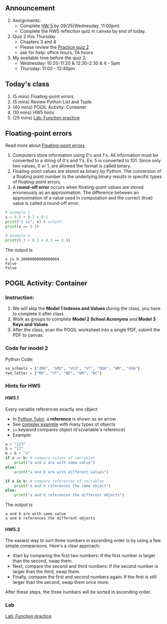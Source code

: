 ## Announcement
1. Assignments:
   - Complete [HW 5](https://w3.cs.jmu.edu/cs149/f24/hw/hw5/) by 09/25(Wednesday, 11:00pm)
   - Complete the HW5 reflection quiz in canvas by end of today. 
2. Quiz 2 this Thursday
      - Chapters 3 and 4
      - Please review the [Practice quiz 2](https://w3.cs.jmu.edu/cs149/f24/quiz/practice2/)
      - ask for help: office hours, TA hours
3. My available time before the quiz 2:
    - Wednesday: 10:20-11:20 & 12:30-2:30 & 4 - 5pm
    - Thursday: 11:00 - 12:40pm

## Today's class
1. (5 mins) Floating-point errors
2. (5 mins) Review Python List and Tuple
3. (40 mins) POGIL Activity: Container
4. (10 mins) HW5 hints
5. (25 mins) [Lab: Function practice](https://canvas.jmu.edu/courses/2035420/assignments/19169987?module_item_id=40887017)

## Floating-point errors
Read more about [Floating-point errors](https://openstax.org/books/introduction-python-programming/pages/2-4-floating-point-errors)

1. Computers store information using 0's and 1's. All information must be converted to a string of 0's and 1's. Ex: 5 is converted to 101. Since only two values, 0 or 1, are allowed the format is called binary.
2. Floating-point values are stored as binary by Python. The conversion of a floating point number to the underlying binary results in specific types of floating-point errors.
3. A **round-off error**  occurs when floating-point values are stored erroneously as an approximation. The difference between an approximation of a value used in computation and the correct (true) value is called a round-off error.

```python
# example 1
s = 0.1 + 0.1 + 0.1
print("s is", s) # output: 
print(s == 0.3)

# example 2
print(0.3 + 0.3 + 0.3 == 0.9)
```
The output is

```
s is 0.30000000000000004
False
False
```

## POGIL Activity: Container
### Instruction:
1. We will skip the **Model 1 Indexes and Values** during the class, you have to complete it after class
2. Work as groups to complete **Model 2 School Acronyms** and **Model 3 Keys and Values**
3. After the class, scan the POGIL worksheet into a single PDF, submit the PDF to canvas. 

### Code for model 2
Python Code:
```python
va_schools = {"JMU", "GMU", "VCU", "VT", "ODU", "WM", "UVA"}
two_letter = {"MU", "VT", "ND", "WM", "BC"}
```

### Hints for HW5
#### HW5.1
Every variable references exactly one object
- In [Python Tutor](https://pythontutor.com/visualize.html#mode=edit), a **reference** is shown as an arrow
- See [complex example](https://pythontutor.com/render.html#mode=display) with many types of objects
- `is` keyword compares object id's(variable's reference)
- Example:

```python
a = "123"
b = "12"
b = b + "3"
if a == b: # compare values of variables
    print("a and b are with same value")
else:
    print("a and b are with different values")

if a is b: # compare references of variables
    print("a and b references the same object")
else:
    print("a and b references the different objects")
```
The output is

```
a and b are with same value
a and b references the different objects
```
#### HW5.2
The easiest way to sort three numbers in ascending order is by using a few simple comparisons. Here's a clear approach:

- Start by comparing the first two numbers: If the first number is larger than the second, swap them.
- Next, compare the second and third numbers: If the second number is larger than the third, swap them.
- Finally, compare the first and second numbers again: If the first is still larger than the second, swap them once more.

After these steps, the three numbers will be sorted in ascending order.
### Lab
[Lab: Function practice](https://canvas.jmu.edu/courses/2035420/assignments/19169987?module_item_id=40887017)
